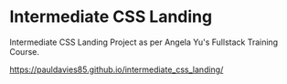 # Intermediate CSS Landing
Intermediate CSS Landing Project as per Angela Yu's Fullstack Training Course.

https://pauldavies85.github.io/intermediate_css_landing/
